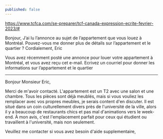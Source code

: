 ```yaml
---
published: false
---
```

https://www.tcfca.com/se-preparer/tcf-canada-expression-ecrite-fevrier-2023/#

Bonjour,
J’ai lu l’annonce au sujet de l’appartement que vous louez à Montréal. Pouvez-vous me donner plus de détails sur l’appartement et le quartier ?
Cordialement,
Eric

Vous avez récemment posté une annonce pour louer votre appartement à Montréal, et vous avez reçu cet e-mail. Ecrivez un courriel pour donner les informations sur l’appartement et le quartier

---
Bonjour Monsieur Eric,

Merci de m'avoir contacté. L'appartement est un T2 avec une salon et une chambre. Tous les pièces sont déjà meublés, mais si vous vouliez les remplacer avec vos propres meubles, je serais content d'en discuter. Il est situé dans un coin culturellement divers près de l'université de la ville, alors il y a beaucoup de restaurants chics et pas mal d'animations vers le week-end. À mon avis, c'est l'emplacement parfait pour ceux qui étudient ou travaillent à l'université, mais non seulement.

Veuillez me contacter si vous avez besoin d'aide supplementaire,
